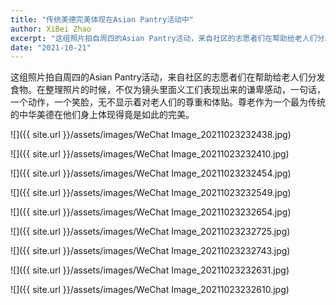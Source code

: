```yaml
---
title: "传统美德完美体现在Asian Pantry活动中"
author: XiBei Zhao
excerpt: "这组照片拍自周四的Asian Pantry活动，来自社区的志愿者们在帮助给老人们分发食物。在整理照片的时候，不仅为镜头里面义工们表现出来的谦卑感动，一句话，一个动作，一个笑脸，无不显示着对老人们的尊重和体贴。尊老作为一个最为传统的中华美德在他们身上体现得竟是如此的完美。"
date: "2021-10-21"
---
```


这组照片拍自周四的Asian Pantry活动，来自社区的志愿者们在帮助给老人们分发食物。在整理照片的时候，不仅为镜头里面义工们表现出来的谦卑感动，一句话，一个动作，一个笑脸，无不显示着对老人们的尊重和体贴。尊老作为一个最为传统的中华美德在他们身上体现得竟是如此的完美。

![]({{ site.url }}/assets/images/WeChat Image_20211023232438.jpg)

![]({{ site.url }}/assets/images/WeChat Image_20211023232410.jpg)

![]({{ site.url }}/assets/images/WeChat Image_20211023232454.jpg)

![]({{ site.url }}/assets/images/WeChat Image_20211023232549.jpg)

![]({{ site.url }}/assets/images/WeChat Image_20211023232654.jpg)

![]({{ site.url }}/assets/images/WeChat Image_20211023232725.jpg)

![]({{ site.url }}/assets/images/WeChat Image_20211023232743.jpg)

![]({{ site.url }}/assets/images/WeChat Image_20211023232631.jpg)

![]({{ site.url }}/assets/images/WeChat Image_20211023232610.jpg)
